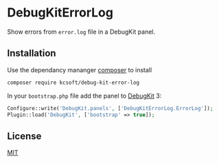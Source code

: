 # DebugKitErrorLog

Show errors from `error.log` file in a DebugKit panel.

## Installation
Use the dependancy mananger [composer] to install

```bash
composer require kcsoft/debug-kit-error-log
```

In your `bootstrap.php` file add the panel to [DebugKit] 3:

```php
Configure::write('DebugKit.panels', ['DebugKitErrorLog.ErrorLog']);
Plugin::load('DebugKit', ['bootstrap' => true]);
```

## License
[MIT]

[composer]: https://getcomposer.org/
[DebugKit]: https://github.com/cakephp/debug_kit
[mit]: https://choosealicense.com/licenses/mit/

